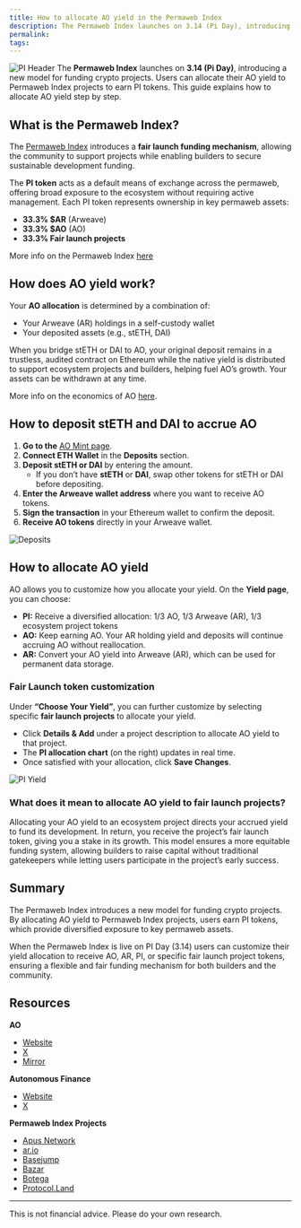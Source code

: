 ```yaml
---
title: How to allocate AO yield in the Permaweb Index
description: The Permaweb Index launches on 3.14 (Pi Day), introducing a new model for funding crypto projects.This guide explains how to allocate AO yield step by step.
permalink:
tags:
---
```


![PI Header](/static/images/pi-header.png)
The **Permaweb Index** launches on **3.14 (Pi Day)**, introducing a new model for funding crypto projects. Users can allocate their AO yield to Permaweb Index projects to earn PI tokens. This guide explains how to allocate AO yield step by step.

## What is the Permaweb Index?

The [Permaweb Index](https://ao.arweave.net/#/mint/deposits/) introduces a **fair launch funding mechanism**, allowing the community to support projects while enabling builders to secure sustainable development funding.

The **PI token** acts as a default means of exchange across the permaweb, offering broad exposure to the ecosystem without requiring active management. Each PI token represents ownership in key permaweb assets:

- **33.3% $AR** (Arweave)
- **33.3% $AO** (AO)
- **33.3% Fair launch projects**

More info on the Permaweb Index [here](permaweb-index.md)

## How does AO yield work?

Your **AO allocation** is determined by a combination of:

- Your Arweave (AR) holdings in a self-custody wallet
- Your deposited assets (e.g., stETH, DAI)

When you bridge stETH or DAI to AO, your original deposit remains in a trustless, audited contract on Ethereum while the native yield is distributed to support ecosystem projects and builders, helping fuel AO’s growth. Your assets can be withdrawn at any time.

More info on the economics of AO [here](https://mirror.xyz/0x1EE4bE8670E8Bd7E9E2E366F530467030BE4C840/-UWra0q0KWecSpgg2-c37dbZ0lnOMEScEEkabVm9qaQ).

## How to deposit stETH and DAI to accrue AO

1. **Go to the** [AO Mint page](https://ao.arweave.net/#/mint/deposits/).
2. **Connect ETH Wallet** in the **Deposits** section.
3. **Deposit stETH or DAI** by entering the amount.
   - If you don’t have **stETH** or **DAI**, swap other tokens for stETH or DAI before depositing.
4. **Enter the Arweave wallet address** where you want to receive AO tokens.
5. **Sign the transaction** in your Ethereum wallet to confirm the deposit.
6. **Receive AO tokens** directly in your Arweave wallet.

![Deposits](/static/images/deposit.gif)

## How to allocate AO yield

AO allows you to customize how you allocate your yield. On the **Yield page**, you can choose:

- **PI:** Receive a diversified allocation: 1/3 AO, 1/3 Arweave (AR), 1/3 ecosystem project tokens
- **AO:** Keep earning AO. Your AR holding yield and deposits will continue accruing AO without reallocation.
- **AR:** Convert your AO yield into Arweave (AR), which can be used for permanent data storage.

### Fair Launch token customization

Under **“Choose Your Yield”**, you can further customize by selecting specific **fair launch projects** to allocate your yield.

- Click **Details & Add** under a project description to allocate AO yield to that project.
- The **PI allocation chart** (on the right) updates in real time.
- Once satisfied with your allocation, click **Save Changes**.

![PI Yield](/static/images/yield.gif)

### What does it mean to allocate AO yield to fair launch projects?

Allocating your AO yield to an ecosystem project directs your accrued yield to fund its development. In return, you receive the project’s fair launch token, giving you a stake in its growth. This model ensures a more equitable funding system, allowing builders to raise capital without traditional gatekeepers while letting users participate in the project’s early success.

## Summary

The Permaweb Index introduces a new model for funding crypto projects. By allocating AO yield to Permaweb Index projects, users earn PI tokens, which provide diversified exposure to key permaweb assets.

When the Permaweb Index is live on PI Day (3.14) users can customize their yield allocation to receive AO, AR, PI, or specific fair launch project tokens, ensuring a flexible and fair funding mechanism for both builders and the community.

## Resources

**AO**

- [Website](https://ao.arweave.net/)
- [X](https://x.com/aoTheComputer)
- [Mirror](https://mirror.xyz/0x1EE4bE8670E8Bd7E9E2E366F530467030BE4C840)

**Autonomous Finance**

- [Website](https://www.autonomous.finance/)
- [X](https://x.com/autonomous_af)

**Permaweb Index Projects**

- [Apus Network](https://www.apus.network/#/)
- [ar.io](https://ar.io/)
- [Basejump](https://basejump.xyz/home)
- [Bazar](https://bazar.arweave.net/)
- [Botega](https://botega.defi.ao/)
- [Protocol.Land](https://protocol.land/)

---

This is not financial advice. Please do your own research.
